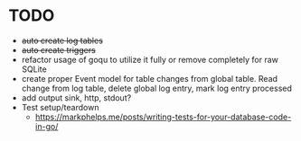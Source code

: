# TODO

- ~~auto create log tables~~
- ~~auto create triggers~~
- refactor usage of goqu to utilize it fully or remove completely for raw SQLite
- create proper Event model for table changes from global table.
  Read change from log table, delete global log entry, mark log entry processed
- add output sink, http, stdout?
- Test setup/teardown
  - https://markphelps.me/posts/writing-tests-for-your-database-code-in-go/
